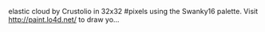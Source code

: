elastic cloud by Crustolio in 32x32 #pixels using the Swanky16 palette. Visit http://paint.lo4d.net/ to draw yo... 